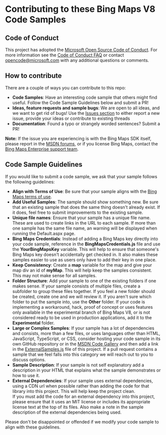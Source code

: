 # Contributing to these Bing Maps V8 Code Samples #

## Code of Conduct ##

This project has adopted the [Microsoft Open Source Code of Conduct](https://opensource.microsoft.com/codeofconduct/). 
For more information see the [Code of Conduct FAQ](https://opensource.microsoft.com/codeofconduct/faq/) or 
contact [opencode@microsoft.com](mailto:opencode@microsoft.com) with any additional questions or comments.

## How to contribute ##

There are a couple of ways you can contribute to this repo:
* **Code Samples**: Have an interesting code sample that others might find useful. Follow the Code Sample Guidelines below and submit a PR! 
* **Ideas, feature requests and sample bugs**: We are open to all ideas, and we want to get rid of bugs! 
Use the [Issues section](https://github.com/Microsoft/Bing-Maps-V8-TypeScript-Definitions/issues) to either report a new issue, 
provide your ideas or contribute to existing threads
* **Documentation**: Found a typo or strangely worded sentences? Submit a PR!

**Note:** If the issue you are experiencing is with the Bing Maps SDK itself, please report in the 
[MSDN forums](https://social.msdn.microsoft.com/Forums/en-US/home?forum=bingmapsajax&filter=alltypes&sort=lastpostdesc), or if you license Bing Maps, 
contact the [Bing Maps Enterprise support team](https://www.microsoft.com/maps/support.aspx).

## Code Sample Guidelines ##

If you would like to submit a code sample, we ask that your sample follows the following guidelines:

* **Align with Terms of Use**: Be sure that your sample aligns with the [Bing Maps terms of use](https://www.microsoft.com/maps/product/terms.html). 
* **Add Useful Samples**: The sample should show something new. Be sure that an existing sample that does the same thing doesn't already exist. 
If it does, feel free to submit improvements to the existing sample.
* **Unique file names**: Ensure that your sample has a unique file name. These are used to create links in the URL to each sample. If more than one sample has the same file name, an warning will be displayed when running the Default.aspx page.
* **Bing Maps Credentials**: Instead of adding a Bing Maps key directly into your code sample, reference in the **BingMapsCredentials.js** file and use the **YourBingMapsKey** variable. 
This will help to ensure that someone's Bing Maps key doesn't accidentally get checked in. It also makes these samples easier to use as users only have to add their key in one place.
* **Keep Consistency**: Create a **map** variable for the map and give your map div an id of **myMap**. This will help keep the samples consistent. This may not make sense for all samples.
* **Folder Structure**: Add your sample to one of the existing folders if one makes sense. If your sample consists of multiple files, create a subfolder to group these files together. 
If you feel a new folder should be created, create one and we will review it.
If you aren't sure which folder to put the sample into, use the **Other** folder. 
If your code is implementing a workaround, hack, proof of concept or uses features only available in the experimental branch of Bing Maps V8, or is not considered ready to be used in production applications, add it to the **Experimental** folder.
* **Large or Complex Samples**: If your sample has a lot of dependencies and consists, more than a few files, or uses languages other than HTML, JavaScript, TypeScript, or CSS, 
consider hosting your code sample in its own GitHub repository or in the [MSDN Code Gallery](https://code.msdn.microsoft.com/) and then add a link in the [ExternalSamples.js](https://github.com/Microsoft/BingMapsV8CodeSamples/tree/master/Samples/ExternalSamples.js) file of this project. 
If a pull request contains a sample that we feel falls into this category we will reach out to you to discuss options.
* **Sample Description**: If your sample is not self explanatory add a description in your HTML that explains what the sample demonstrates or how to use it. 
* **External Dependencies**: If your sample uses external dependencies, using a CDN url when possible rather than adding the code for that library into this project. This will help keep the project clean.  
If you must add the code for an external dependency into this project, please ensure that it uses an MIT license or includes its appropriate license text at the top of its files. 
Also make a note in the sample description of the external dependencies being used.

Please don't be disappointed or offended if we modify your code sample to align with these guidelines. 
